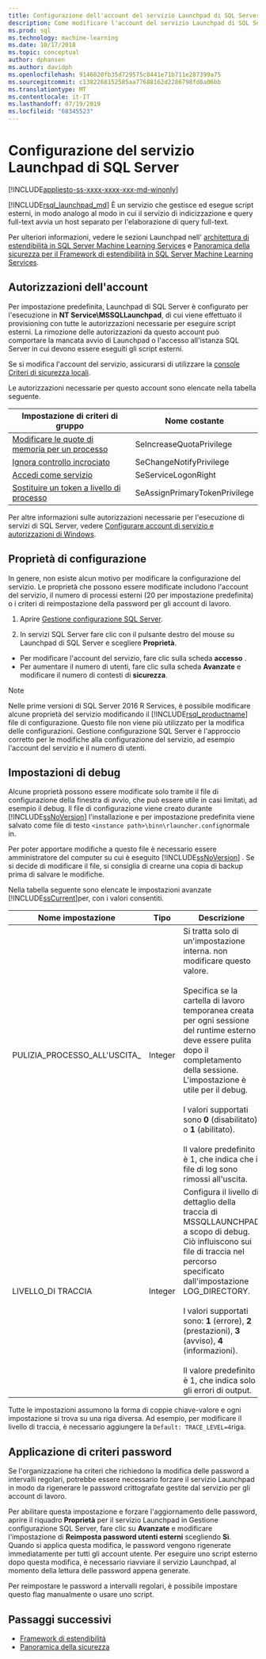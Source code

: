 ```yaml
---
title: Configurazione dell'account del servizio Launchpad di SQL Server
description: Come modificare l'account del servizio Launchpad di SQL Server usato per l'esecuzione di script esterni su SQL Server.
ms.prod: sql
ms.technology: machine-learning
ms.date: 10/17/2018
ms.topic: conceptual
author: dphansen
ms.author: davidph
ms.openlocfilehash: 9146020fb35d729575c8441e71b711e287399a75
ms.sourcegitcommit: c1382268152585aa77688162d2286798fd8a06bb
ms.translationtype: MT
ms.contentlocale: it-IT
ms.lasthandoff: 07/19/2019
ms.locfileid: "68345523"
---
```

# <a name="sql-server-launchpad-service-configuration"></a>Configurazione del servizio Launchpad di SQL Server
[!INCLUDE[appliesto-ss-xxxx-xxxx-xxx-md-winonly](../../includes/appliesto-ss-xxxx-xxxx-xxx-md-winonly.md)]

[!INCLUDE[rsql_launchpad_md](../../includes/rsql-launchpad-md.md)] È un servizio che gestisce ed esegue script esterni, in modo analogo al modo in cui il servizio di indicizzazione e query full-text avvia un host separato per l'elaborazione di query full-text.

Per ulteriori informazioni, vedere le sezioni Launchpad nell' [architettura di estendibilità in SQL Server Machine Learning Services](../../advanced-analytics/concepts/extensibility-framework.md#launchpad) e [Panoramica della sicurezza per il Framework di estendibilità in SQL Server Machine Learning Services](../../advanced-analytics/concepts/security.md#launchpad).

## <a name="account-permissions"></a>Autorizzazioni dell'account

Per impostazione predefinita, Launchpad di SQL Server è configurato per l'esecuzione in **NT Service\MSSQLLaunchpad**, di cui viene effettuato il provisioning con tutte le autorizzazioni necessarie per eseguire script esterni. La rimozione delle autorizzazioni da questo account può comportare la mancata avvio di Launchpad o l'accesso all'istanza SQL Server in cui devono essere eseguiti gli script esterni.

Se si modifica l'account del servizio, assicurarsi di utilizzare la [console Criteri di sicurezza locali](https://docs.microsoft.com/windows/security/threat-protection/security-policy-settings/how-to-configure-security-policy-settings).

Le autorizzazioni necessarie per questo account sono elencate nella tabella seguente.

| Impostazione di criteri di gruppo | Nome costante |
|----------------------|---------------|
| [Modificare le quote di memoria per un processo](https://docs.microsoft.com/windows/security/threat-protection/security-policy-settings/adjust-memory-quotas-for-a-process) | SeIncreaseQuotaPrivilege | 
| [Ignora controllo incrociato](https://docs.microsoft.com/windows/security/threat-protection/security-policy-settings/bypass-traverse-checking) | SeChangeNotifyPrivilege | 
| [Accedi come servizio](https://docs.microsoft.com/windows/security/threat-protection/security-policy-settings/log-on-as-a-service) | SeServiceLogonRight | 
| [Sostituire un token a livello di processo](https://docs.microsoft.com/windows/security/threat-protection/security-policy-settings/replace-a-process-level-token) | SeAssignPrimaryTokenPrivilege | 

Per altre informazioni sulle autorizzazioni necessarie per l'esecuzione di servizi di SQL Server, vedere [Configurare account di servizio e autorizzazioni di Windows](../../database-engine/configure-windows/configure-windows-service-accounts-and-permissions.md).

<a name="bkmk_ChangingConfig"></a> 

## <a name="configuration-properties"></a>Proprietà di configurazione

In genere, non esiste alcun motivo per modificare la configurazione del servizio. Le proprietà che possono essere modificate includono l'account del servizio, il numero di processi esterni (20 per impostazione predefinita) o i criteri di reimpostazione della password per gli account di lavoro.

1. Aprire [Gestione configurazione SQL Server](../../relational-databases/sql-server-configuration-manager.md).

2. In servizi SQL Server fare clic con il pulsante destro del mouse su Launchpad di SQL Server e scegliere **Proprietà**.
  + Per modificare l'account del servizio, fare clic sulla scheda **accesso** .
  + Per aumentare il numero di utenti, fare clic sulla scheda **Avanzate** e modificare il numero di contesti di **sicurezza**.

> [!Note]
> Nelle prime versioni di SQL Server 2016 R Services, è possibile modificare alcune proprietà del servizio modificando il [!INCLUDE[rsql_productname](../../includes/rsql-productname-md.md)] file di configurazione. Questo file non viene più utilizzato per la modifica delle configurazioni. Gestione configurazione SQL Server è l'approccio corretto per le modifiche alla configurazione del servizio, ad esempio l'account del servizio e il numero di utenti.

## <a name="debug-settings"></a>Impostazioni di debug

Alcune proprietà possono essere modificate solo tramite il file di configurazione della finestra di avvio, che può essere utile in casi limitati, ad esempio il debug. Il file di configurazione viene creato durante [!INCLUDE[ssNoVersion](../../includes/ssnoversion-md.md)] l'installazione e per impostazione predefinita viene salvato come file di testo `<instance path>\binn\rlauncher.config`normale in.

Per poter apportare modifiche a questo file è necessario essere amministratore del computer su cui è eseguito [!INCLUDE[ssNoVersion](../../includes/ssnoversion-md.md)] . Se si decide di modificare il file, si consiglia di crearne una copia di backup prima di salvare le modifiche.

Nella tabella seguente sono elencate le impostazioni avanzate [!INCLUDE[ssCurrent](../../includes/sscurrent-md.md)]per, con i valori consentiti.

|**Nome impostazione**|**Tipo**|**Descrizione**|
|----|----|----|
|PULIZIA\_PROCESSO\_ALL'USCITA\_|Integer |Si tratta solo di un'impostazione interna. non modificare questo valore. </br></br>Specifica se la cartella di lavoro temporanea creata per ogni sessione del runtime esterno deve essere pulita dopo il completamento della sessione. L'impostazione è utile per il debug. </br></br>I valori supportati sono **0** (disabilitato) o **1** (abilitato). </br></br>Il valore predefinito è 1, che indica che i file di log sono rimossi all'uscita.|
|LIVELLO\_DI TRACCIA|Integer |Configura il livello di dettaglio della traccia di MSSQLLAUNCHPAD a scopo di debug. Ciò influiscono sui file di traccia nel percorso specificato dall'impostazione LOG_DIRECTORY. </br></br>I valori supportati sono: **1** (errore), **2** (prestazioni), **3** (avviso), **4** (informazioni). </br></br>Il valore predefinito è 1, che indica solo gli errori di output.|

Tutte le impostazioni assumono la forma di coppie chiave-valore e ogni impostazione si trova su una riga diversa. Ad esempio, per modificare il livello di traccia, è necessario aggiungere la `Default: TRACE_LEVEL=4`riga.

<a name="bkmk_EnforcePolicy"></a>

## <a name="enforcing-password-policy"></a>Applicazione di criteri password

Se l'organizzazione ha criteri che richiedono la modifica delle password a intervalli regolari, potrebbe essere necessario forzare il servizio Launchpad in modo da rigenerare le password crittografate gestite dal servizio per gli account di lavoro.

Per abilitare questa impostazione e forzare l'aggiornamento delle password, aprire il riquadro **Proprietà** per il servizio Launchpad in Gestione configurazione SQL Server, fare clic su **Avanzate** e modificare l'impostazione di **Reimposta password utenti esterni** scegliendo **Sì**. Quando si applica questa modifica, le password vengono rigenerate immediatamente per tutti gli account utente. Per eseguire uno script esterno dopo questa modifica, è necessario riavviare il servizio Launchpad, al momento della lettura delle password appena generate.

Per reimpostare le password a intervalli regolari, è possibile impostare questo flag manualmente o usare uno script.

## <a name="next-steps"></a>Passaggi successivi

+ [Framework di estendibilità](../concepts/extensibility-framework.md)
+ [Panoramica della sicurezza](../concepts/security.md)
